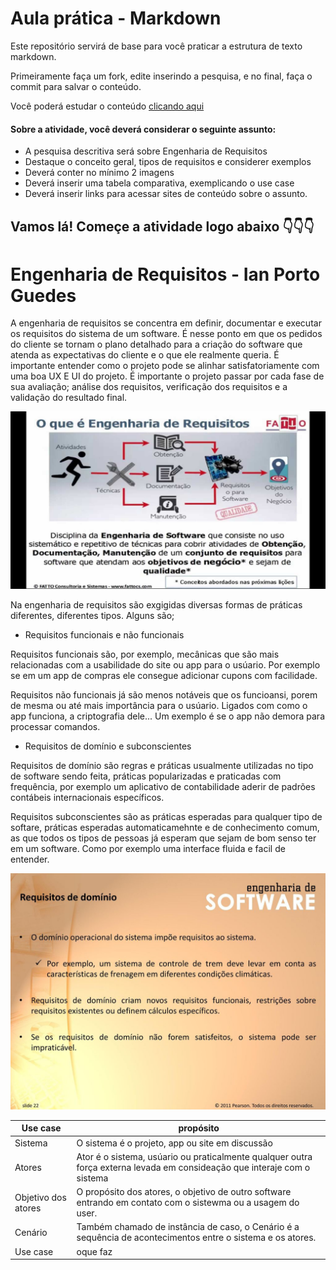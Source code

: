 # Aula prática - Markdown

Este repositório servirá de base para você praticar a estrutura de texto markdown. 

Primeiramente faça um fork, edite inserindo a pesquisa, e no final, faça o commit para salvar o conteúdo.

Você poderá estudar o conteúdo [clicando aqui](https://docs.pipz.com/central-de-ajuda/learning-center/guia-basico-de-markdown#open)

#### Sobre a atividade, você deverá considerar o seguinte assunto:

- A pesquisa descritiva será sobre Engenharia de Requisitos
- Destaque o conceito geral, tipos de requisitos e considerer exemplos
- Deverá conter no mínimo 2 imagens
- Deverá inserir uma tabela comparativa, exemplicando o use case
- Deverá inserir links para acessar sites de conteúdo sobre o assunto.


## Vamos lá! Começe a atividade logo abaixo 👇👇👇


# Engenharia de Requisitos - Ian Porto Guedes

 A engenharia de requisitos se concentra em definir, documentar e executar os requisitos do sistema de um software. É nesse ponto em que os pedidos do cliente se tornam o plano detalhado para a criação do software que atenda as expectativas do cliente e o que ele realmente queria. É importante entender como o projeto pode se alinhar satisfatoriamente com uma boa UX E UI do projeto.
 É importante o projeto passar por cada fase de sua avaliação; análise dos requisitos, verificação dos requisitos e a validação do resultado final.

![engenho](https://github.com/Netuno456/aulaMarkdown/blob/main/engenho.jpg?raw=true)

Na engenharia de requisitos são exgigidas diversas formas  de práticas diferentes, diferentes tipos. Alguns são;

* Requisitos funcionais e não funcionais

Requisitos funcionais são, por exemplo, mecânicas que são mais relacionadas com a usabilidade do site ou app para o usúario. Por exemplo se em um app de compras ele consegue adicionar cupons com facilidade.

Requisitos não funcionais já são menos notáveis que os funcioansi, porem de mesma ou até mais importância para o usúario. Ligados com como o app funciona, a criptografia dele... Um exemplo é se o app não demora para processar comandos.

* Requisitos de domínio e subconscientes

 Requisitos de domínio são regras e práticas usualmente utilizadas no tipo de software sendo feita, práticas popularizadas e praticadas com frequência, por exemplo um aplicativo de contabilidade aderir de padrões contábeis internacionais específicos.

Requisitos subconscientes são as práticas esperadas para qualquer tipo de softare, práticas esperadas automaticamehnte e de conhecimento comum, as que todos os tipos de pessoas já esperam que sejam de bom senso ter em um software. Como por exemplo uma interface fluida e facil de entender.
 
![REQUISITOS](https://github.com/Netuno456/aulaMarkdown/blob/main/Requisitos+de+dom%C3%ADnio+O+dom%C3%ADnio+operacional+do+sistema+imp%C3%B5e+requisitos+ao+sistema..jpg?raw=true)

Use case | propósito
-------- | --------
Sistema  | O sistema é o projeto, app ou site em discussão
Atores   | Ator é o sistema, usúario ou praticalmente qualquer outra força externa levada em consideação que interaje com o sistema
Objetivo dos atores   | O propósito dos atores, o objetivo de outro software entrando em contato com o sistewma ou a usagem do user.
Cenário   | Também chamado de instância de caso, o Cenário é a sequência de acontecimentos entre o sistema e os atores.
Use case  | oque faz

